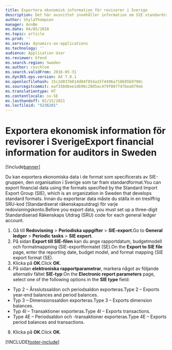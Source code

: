 ```yaml
---
title: Exportera ekonomisk information för revisorer i Sverige
description: Det här avsnittet innehåller information om SIE standardrapporten för Sverige.
author: ShylaThompson
manager: AnnBe
ms.date: 04/05/2018
ms.topic: article
ms.prod: ''
ms.service: dynamics-ax-applications
ms.technology: ''
audience: Application User
ms.reviewer: kfend
ms.search.region: Sweden
ms.author: roschlom
ms.search.validFrom: 2016-05-31
ms.dyn365.ops.version: AX 7.0.1
ms.openlocfilehash: 15c2d037b014d84f854a15f4496a718685b9798c
ms.sourcegitcommit: eaf330dbee1db96c20d5ac479f007747bea079eb
ms.translationtype: HT
ms.contentlocale: sv-SE
ms.lasthandoff: 02/15/2021
ms.locfileid: "5236201"
---
```

# <a name="export-financial-information-for-auditors-in-sweden"></a><span data-ttu-id="a757a-103">Exportera ekonomisk information för revisorer i Sverige</span><span class="sxs-lookup"><span data-stu-id="a757a-103">Export financial information for auditors in Sweden</span></span>

[!include[banner](../includes/banner.md)]

<span data-ttu-id="a757a-104">Du kan exportera ekonomiska data i de format som specificerats av SIE-gruppen, den organisation i Sverige som tar fram standardformat.</span><span class="sxs-lookup"><span data-stu-id="a757a-104">You can export financial data using the formats specified by the Standard Import Export Group (SIE), which is an organization in Sweden that develops standard formats.</span></span> <span data-ttu-id="a757a-105">Innan du exporterar data måste du ställa in en tresiffrig SRU-kod (Standardiserat räkenskapsutdrag) för varje redovisningskonto.</span><span class="sxs-lookup"><span data-stu-id="a757a-105">Before you export data, you must set up a three-digit Standardiserad Räkenskaps Utdrag (SRU) code for each general ledger account.</span></span> 

1. <span data-ttu-id="a757a-106">Gå till **Redovisning** > **Periodiska uppgifter** > **SIE-export**.</span><span class="sxs-lookup"><span data-stu-id="a757a-106">Go to **General ledger** > **Periodic tasks** > **SIE export**.</span></span> 
2. <span data-ttu-id="a757a-107">På sidan **Export till SIE-filen** kan du ange rapportdatum, budgetmodell och formatmappning (SIE-exportformatet (SE).</span><span class="sxs-lookup"><span data-stu-id="a757a-107">On the **Export to SIE file** page, enter the reporting date, budget model, and format mapping (SIE export format (SE).</span></span> 
3. <span data-ttu-id="a757a-108">Klicka på **OK**.</span><span class="sxs-lookup"><span data-stu-id="a757a-108">Click **OK**.</span></span> 
4. <span data-ttu-id="a757a-109">På sidan **elektroniska rapportparametrar**, markera något av följande alternativ fältet **SIE-typ**:</span><span class="sxs-lookup"><span data-stu-id="a757a-109">On the **Electronic report parameters** page, select one of the following options in the **SIE type** field:</span></span> 
  - <span data-ttu-id="a757a-110">Typ 2 – Årsslutssaldon och periodsaldon exporteras.</span><span class="sxs-lookup"><span data-stu-id="a757a-110">Type 2 – Exports year-end balances and period balances.</span></span> 
  - <span data-ttu-id="a757a-111">Typ 3 – Dimensionssaldon exporteras.</span><span class="sxs-lookup"><span data-stu-id="a757a-111">Type 3 – Exports dimension balances.</span></span> 
  - <span data-ttu-id="a757a-112">Typ 4I – Transaktioner exporteras.</span><span class="sxs-lookup"><span data-stu-id="a757a-112">Type 4I – Exports transactions.</span></span> 
  - <span data-ttu-id="a757a-113">Type 4E – Periodsaldon och -transaktioner exporteras.</span><span class="sxs-lookup"><span data-stu-id="a757a-113">Type 4E – Exports period balances and transactions.</span></span> 
8. <span data-ttu-id="a757a-114">Klicka på **OK**.</span><span class="sxs-lookup"><span data-stu-id="a757a-114">Click **OK**.</span></span> 


[!INCLUDE[footer-include](../../includes/footer-banner.md)]